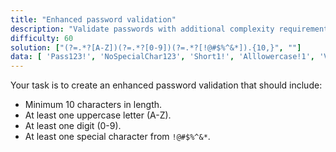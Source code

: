 ```yaml
---
title: "Enhanced password validation"  
description: "Validate passwords with additional complexity requirements."  
difficulty: 60  
solution: ["(?=.*?[A-Z])(?=.*?[0-9])(?=.*?[!@#$%^&*]).{10,}", ""] 
data: [ 'Pass123!', 'NoSpecialChar123', 'Short1!', 'Alllowercase!1', 'ValidPass#123' ]
---
```

Your task is to create an enhanced password validation that should include:  
- Minimum 10 characters in length.  
- At least one uppercase letter (A-Z).  
- At least one digit (0-9).  
- At least one special character from `!@#$%^&*`.  